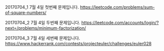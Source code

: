 ﻿20170704_1
7월 4일 첫번째 문제입니다.
https://leetcode.com/problems/sum-of-square-numbers/

20170704_2
7월 4일 두번째 문제입니다.
https://leetcode.com/accounts/login/?next=/problems/minimum-factorization/

20170704_3
7월 4일 세번째 문제입니다.
https://www.hackerrank.com/contests/projecteuler/challenges/euler028
